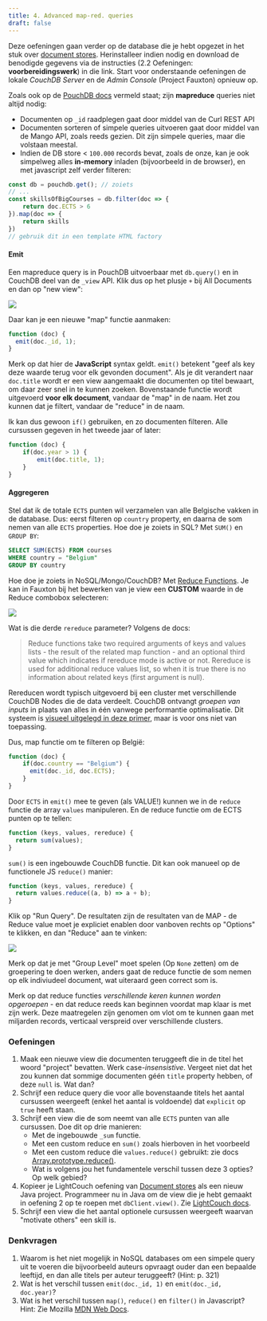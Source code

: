 ```yaml
---
title: 4. Advanced map-red. queries
draft: false
---
```


Deze oefeningen gaan verder op de database die je hebt opgezet in het stuk over [document stores](/nosql/documentstores). Herinstalleer indien nodig en download de benodigde gegevens via de instructies (2.2 Oefeningen: **voorbereidingswerk**) in die link. Start voor onderstaande oefeningen de lokale _CouchDB Server_ en de _Admin Console_ (Project Fauxton) opnieuw op. 

Zoals ook op de [PouchDB docs](https://pouchdb.com/guides/queries.html) vermeld staat; zijn **mapreduce** queries niet altijd nodig:

- Documenten op `_id` raadplegen gaat door middel van de Curl REST API
- Documenten sorteren of simpele queries uitvoeren gaat door middel van de Mango API, zoals reeds gezien. Dit zijn simpele queries, maar die volstaan meestal.
- Indien de DB store < `100.000` records bevat, zoals de onze, kan je ook simpelweg alles **in-memory** inladen (bijvoorbeeld in de browser), en met javascript zelf verder filteren:

```javascript
const db = pouchdb.get(); // zoiets
// ...
const skillsOfBigCourses = db.filter(doc => {
    return doc.ECTS > 6
}).map(doc => {
    return skills
})
// gebruik dit in een template HTML factory
```


#### Emit

Een mapreduce query is in PouchDB uitvoerbaar met `db.query()` en in CouchDB deel van de `_view` API. Klik dus op het plusje `+` bij All Documents en dan op "new view":

![](/img/couchview.jpg)

Daar kan je een nieuwe "map" functie aanmaken:

```javascript
function (doc) {
  emit(doc._id, 1);
}
```

Merk op dat hier de **JavaScript** syntax geldt. `emit()` betekent "geef als key deze waarde terug voor elk gevonden document". Als je dit verandert naar `doc.title` wordt er een view aangemaakt die documenten op titel bewaart, om daar zeer snel in te kunnen zoeken. Bovenstaande functie wordt uitgevoerd **voor elk document**, vandaar de "map" in de naam. Het zou kunnen dat je filtert, vandaar de "reduce" in de naam. 

Ik kan dus gewoon `if()` gebruiken, en zo documenten filteren. Alle cursussen gegeven in het tweede jaar of later:

```javascript
function (doc) {
    if(doc.year > 1) {
        emit(doc.title, 1);
    }
}
```

#### Aggregeren

Stel dat ik de totale `ECTS` punten wil verzamelen van alle Belgische vakken in de database. Dus: eerst filteren op `country` property, en daarna de som nemen van alle `ECTS` properties. Hoe doe je zoiets in SQL? Met `SUM()` en `GROUP BY`:

```sql
SELECT SUM(ECTS) FROM courses
WHERE country = "Belgium"
GROUP BY country
```

Hoe doe je zoiets in NoSQL/Mongo/CouchDB? Met [Reduce Functions](http://127.0.0.1:5984/_utils/docs/ddocs/ddocs.html#reduce-and-rereduce-functions). Je kan in Fauxton bij het bewerken van je view een **CUSTOM** waarde in de Reduce combobox selecteren:

![](/img/couchreduce.jpg)

Wat is die derde `rereduce` parameter? Volgens de docs:

> Reduce functions take two required arguments of keys and values lists - the result of the related map function - and an optional third value which indicates if rereduce mode is active or not. Rereduce is used for additional reduce values list, so when it is true there is no information about related keys (first argument is null).

Rereducen wordt typisch uitgevoerd bij een cluster met verschillende CouchDB Nodes die de data verdeelt. CouchDB ontvangt _groepen van inputs_ in plaats van alles in één vanwege performantie optimalisatie. Dit systeem is [visueel uitgelegd in deze primer](https://blog.pablobm.com/2019/07/18/map-reduce-with-couchdb-a-visual-primer.html), maar is voor ons niet van toepassing.

Dus, map functie om te filteren op België:

```javascript
function (doc) {
    if(doc.country == "Belgium") {
      emit(doc._id, doc.ECTS);
    }
}
```

Door `ECTS` in `emit()` mee te geven (als VALUE!) kunnen we in de `reduce` functie de array `values` manipuleren. En de reduce functie om de ECTS punten op te tellen:

```javascript
function (keys, values, rereduce) { 
  return sum(values);
}
```

`sum()` is een ingebouwde CouchDB functie. Dit kan ook manueel op de functionele JS `reduce()` manier:

```javascript
function (keys, values, rereduce) { 
  return values.reduce((a, b) => a + b);
}
````

Klik op "Run Query". De resultaten zijn de resultaten van de MAP - de Reduce value moet je expliciet enablen door vanboven rechts op "Options" te klikken, en dan "Reduce" aan te vinken:

![](/img/queryreduce.jpg)

Merk op dat je met "Group Level" moet spelen (Op `None` zetten) om de groepering te doen werken, anders gaat de reduce functie de som nemen op elk indiviudeel document, wat uiteraard geen correct som is. 

Merk op dat reduce functies _verschillende keren kunnen worden opgeroepen_ - en dat reduce reeds kan beginnen voordat map klaar is met zijn werk. Deze maatregelen zijn genomen om vlot om te kunnen gaan met miljarden records, verticaal verspreid over verschillende clusters. 

### Oefeningen

1. Maak een nieuwe view die documenten teruggeeft die in de titel het woord "project" bevatten. Werk case-_insensistive_. Vergeet niet dat het zou kunnen dat sommige documenten géén `title` property hebben, of deze `null` is. Wat dan? 
2. Schrijf een reduce query die voor alle bovenstaande titels het aantal cursussen weergeeft (enkel het aantal is voldoende) dat `explicit` op `true` heeft staan. 
3. Schrijf een view die de som neemt van alle `ECTS` punten van alle cursussen. Doe dit op drie manieren:
    - Met de ingebouwde `_sum` functie.
    - Met een custom reduce en `sum()` zoals hierboven in het voorbeeld
    - Met een custom reduce die `values.reduce()` gebruikt: zie docs [Array.prototype.reduce()](https://developer.mozilla.org/en-US/docs/Web/JavaScript/Reference/Global_Objects/Array/Reduce).
    - Wat is volgens jou het fundamentele verschil tussen deze 3 opties? Op welk gebied? 
4. Kopieer je LightCouch oefening van [Document stores](/nosql/documentstores) als een nieuw Java project. Programmeer nu in Java om de view die je hebt gemaakt in oefening 2 op te roepen met `dbClient.view()`. Zie [LightCouch docs](http://www.lightcouch.org/getstarted.html).
5. Schrijf een view die het aantal optionele cursussen weergeeft waarvan "motivate others" een skill is. 

### Denkvragen

1. Waarom is het niet mogelijk in NoSQL databases om een simpele query uit te voeren die bijvoorbeeld auteurs opvraagt ouder dan een bepaalde leeftijd, en dan alle titels per auteur teruggeeft? (Hint: p. 321)
2. Wat is het verschil tussen `emit(doc._id, 1)` en `emit(doc._id, doc.year)`?
3. Wat is het verschil tussen `map()`, `reduce()` en `filter()` in Javascript? Hint: Zie Mozilla [MDN Web Docs](https://developer.mozilla.org/en-US/docs/Web/JavaScript/Reference/Global_Objects/Array/filter). 
